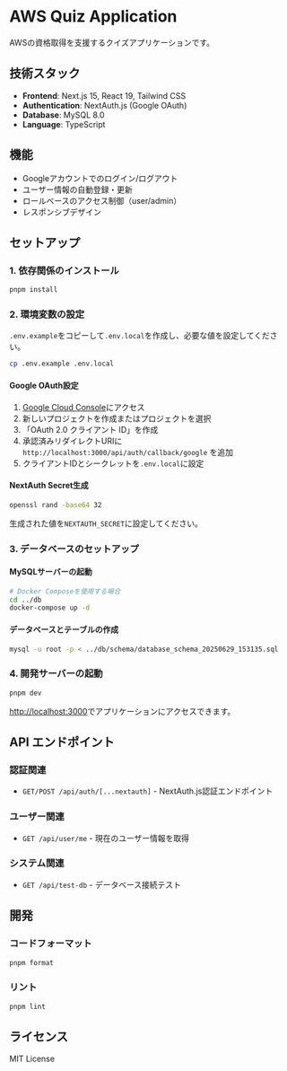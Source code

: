 # AWS Quiz Application

AWSの資格取得を支援するクイズアプリケーションです。

## 技術スタック

- **Frontend**: Next.js 15, React 19, Tailwind CSS
- **Authentication**: NextAuth.js (Google OAuth)
- **Database**: MySQL 8.0
- **Language**: TypeScript

## 機能

- Googleアカウントでのログイン/ログアウト
- ユーザー情報の自動登録・更新
- ロールベースのアクセス制御（user/admin）
- レスポンシブデザイン

## セットアップ

### 1. 依存関係のインストール

```bash
pnpm install
```

### 2. 環境変数の設定

`.env.example`をコピーして`.env.local`を作成し、必要な値を設定してください。

```bash
cp .env.example .env.local
```

#### Google OAuth設定

1. [Google Cloud Console](https://console.cloud.google.com/apis/credentials)にアクセス
2. 新しいプロジェクトを作成またはプロジェクトを選択
3. 「OAuth 2.0 クライアント ID」を作成
4. 承認済みリダイレクトURIに `http://localhost:3000/api/auth/callback/google` を追加
5. クライアントIDとシークレットを`.env.local`に設定

#### NextAuth Secret生成

```bash
openssl rand -base64 32
```

生成された値を`NEXTAUTH_SECRET`に設定してください。

### 3. データベースのセットアップ

#### MySQLサーバーの起動

```bash
# Docker Composeを使用する場合
cd ../db
docker-compose up -d
```

#### データベースとテーブルの作成

```bash
mysql -u root -p < ../db/schema/database_schema_20250629_153135.sql
```

### 4. 開発サーバーの起動

```bash
pnpm dev
```

[http://localhost:3000](http://localhost:3000)でアプリケーションにアクセスできます。

## API エンドポイント

### 認証関連
- `GET/POST /api/auth/[...nextauth]` - NextAuth.js認証エンドポイント

### ユーザー関連
- `GET /api/user/me` - 現在のユーザー情報を取得

### システム関連
- `GET /api/test-db` - データベース接続テスト

## 開発

### コードフォーマット

```bash
pnpm format
```

### リント

```bash
pnpm lint
```

## ライセンス

MIT License
